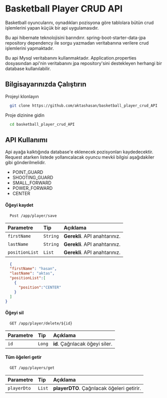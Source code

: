 # Basketball Player CRUD API

Basketball oyuncularını, oynadıkları pozisyona göre tablolara bütün crud işlemlerini yapan küçük bir api uygulamasıdır.

Bu api hibernate teknolojisini barındırır. spring-boot-starter-data-jpa repository dependency ile sorgu yazmadan veritabanına verilere crud işlemlerini yapmaktadır. 

Bu api Mysql veritabanını kullanmaktadır. Application.properties dosyasından api'nin veritabanını jpa repository'sini destekleyen herhangi bir database kullanılabilir.
## Bilgisayarınızda Çalıştırın

Projeyi klonlayın

```bash
  git clone https://github.com/aktashasan/basketball_player_crud_API
```

Proje dizinine gidin

```bash
  cd basketball_player_crud_API
```



  
## API Kullanımı

Api ayağa kalktığında database'e eklenecek pozisyonları kaydedecektir. Request atarken listede yollanıcalacak oyuncu mevkii bilgisi aşağıdakiler gibi gönderilmelidir.

* POINT_GUARD
* SHOOTING_GUARD
* SMALL_FORWARD
* POWER_FORWARD 
* CENTER

#### Öğeyi kaydet

```http
  Post /app/player/save
```

| Parametre | Tip      | Açıklama                |
| :-------- |:---------| :------------------------- |
| `firstName` | `String` | **Gerekli**. API anahtarınız. |
| `lastName` | `String` | **Gerekli**. API anahtarınız. |
| `positionList` | `List`   | **Gerekli**. API anahtarınız. |


```json
  {
  "firstName": "hasan",
  "lastName": "aktas",
  "positionList":[
    {
      "position":"CENTER"
    }
  ]
}
```

#### Öğeyi sil

```http
  GET /app/player/delete/${id}
```

| Parametre | Tip    | Açıklama                       |
| :-------- |:-------| :-------------------------------- |
| `id`      | `Long` | **id**. Çağrılacak öğeyi siler. |

#### Tüm öğeleri getir

```http
  GET /app/players/get
```

| Parametre | Tip     | Açıklama                       |
| :-------- | :------- | :-------------------------------- |
| `playerDto` | `List` | **playerDTO**. Çağrılacak öğeleri getirir. |
